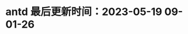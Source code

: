 <!--
 * @Description: 
 * @Author: panrui
 * @Date: 2023-04-25 08:57:17
 * @LastEditTime: 2023-05-19 09:03:06
 * @LastEditors: panrui
 * 不忘初心,不负梦想
-->


# antd 最后更新时间：2023-05-19 09-01-26
